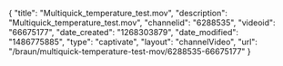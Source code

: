 {
    "title": "Multiquick_temperature_test.mov",
    "description": "Multiquick_temperature_test.mov",
    "channelid": "6288535",
    "videoid": "66675177",
    "date_created": "1268303879",
    "date_modified": "1486775885",
    "type": "captivate",
    "layout": "channelVideo",
    "url": "\/braun\/multiquick-temperature-test-mov\/6288535-66675177"
}